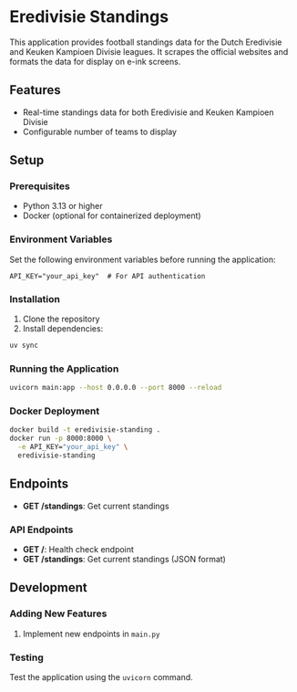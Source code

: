 # Eredivisie Standings 

This application provides football standings data for the Dutch Eredivisie and Keuken Kampioen Divisie leagues. It scrapes the official websites and formats the data for display on e-ink screens.

## Features

- Real-time standings data for both Eredivisie and Keuken Kampioen Divisie
- Configurable number of teams to display

## Setup

### Prerequisites

- Python 3.13 or higher
- Docker (optional for containerized deployment)

### Environment Variables

Set the following environment variables before running the application:

```
API_KEY="your_api_key"  # For API authentication
```

### Installation

1. Clone the repository
2. Install dependencies:

```bash
uv sync
```

### Running the Application

```bash
uvicorn main:app --host 0.0.0.0 --port 8000 --reload
```

### Docker Deployment

```bash
docker build -t eredivisie-standing .
docker run -p 8000:8000 \
  -e API_KEY="your_api_key" \
  eredivisie-standing
```

## Endpoints

- **GET /standings**: Get current standings

### API Endpoints

- **GET /**: Health check endpoint
- **GET /standings**: Get current standings (JSON format)

## Development

### Adding New Features

1. Implement new endpoints in `main.py`

### Testing
Test the application using the `uvicorn` command.
